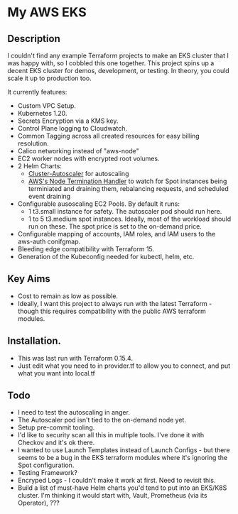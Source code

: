 # My AWS EKS

## Description

I couldn't find any example Terraform projects to make an EKS cluster that I was happy with, so I cobbled this one together.  This project spins up a decent EKS cluster for demos, development, or testing. In theory, you could scale it up to production too.

It currently features:

* Custom VPC Setup.
* Kubernetes 1.20.
* Secrets Encryption via a KMS key.
* Control Plane logging to Cloudwatch.
* Common Tagging across all created resources for easy billing resolution.
* Calico networking instead of "aws-node"
* EC2 worker nodes with encrypted root volumes.
* 2 Helm Charts:
    * [Cluster-Autoscaler](https://github.com/kubernetes/autoscaler) for autoscaling
    * [AWS's Node Termination Handler](https://github.com/aws/aws-node-termination-handler) to watch for Spot instances being terminiated and draining them, rebalancing requests, and scheduled event draining
* Configurable ausoscaling EC2 Pools. By default it runs:
    * 1 t3.small instance for safety.  The autoscaler pod should run here.
    * 1 to 5 t3.medium spot instances.  Ideally, most of the workload should run on these. The spot price is set to the on-demand price.
* Configurable mapping of accounts, IAM roles, and IAM users to the aws-auth conifgmap.
* Bleeding edge compatibility with Terraform 15.
* Generation of the Kubeconfig needed for kubectl, helm, etc.

## Key Aims

* Cost to remain as low as possible. 
* Ideally, I want this project to always run with the latest Terraform - though this requires compatibility with the public AWS terraform modules.

## Installation.

* This was last run with Terraform 0.15.4. 
* Just edit what you need to in provider.tf to allow you to connect, and put what you want into local.tf 

## Todo

* I need to test the autoscaling in anger.
* The Autoscaler pod isn't tied to the on-demand node yet.
* Setup pre-commit tooling.
* I'd like to security scan all this in multiple tools. I've done it with Checkov and it's ok there.
* I wanted to use Launch Templates instead of Launch Configs - but there seems to be a bug in the EKS terraform modules where it's ignoring the Spot configuration.
* Testing Framework?
* Encryped Logs - I couldn't make it work at first.  Need to revisit this.
* Build a list of must-have Helm charts you'd tend to put into an EKS/K8S cluster.  I'm thinking it would start with, Vault, Prometheus (via its Operator), ???
